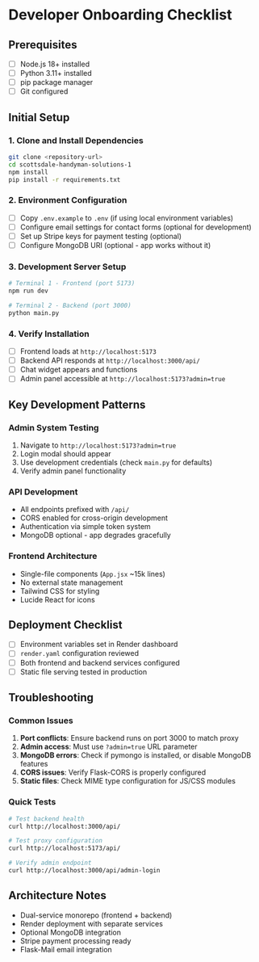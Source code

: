 # Developer Onboarding Checklist

## Prerequisites
- [ ] Node.js 18+ installed
- [ ] Python 3.11+ installed
- [ ] pip package manager
- [ ] Git configured

## Initial Setup

### 1. Clone and Install Dependencies
```bash
git clone <repository-url>
cd scottsdale-handyman-solutions-1
npm install
pip install -r requirements.txt
```

### 2. Environment Configuration
- [ ] Copy `.env.example` to `.env` (if using local environment variables)
- [ ] Configure email settings for contact forms (optional for development)
- [ ] Set up Stripe keys for payment testing (optional)
- [ ] Configure MongoDB URI (optional - app works without it)

### 3. Development Server Setup
```bash
# Terminal 1 - Frontend (port 5173)
npm run dev

# Terminal 2 - Backend (port 3000)
python main.py
```

### 4. Verify Installation
- [ ] Frontend loads at `http://localhost:5173`
- [ ] Backend API responds at `http://localhost:3000/api/`
- [ ] Chat widget appears and functions
- [ ] Admin panel accessible at `http://localhost:5173?admin=true`

## Key Development Patterns

### Admin System Testing
1. Navigate to `http://localhost:5173?admin=true`
2. Login modal should appear
3. Use development credentials (check `main.py` for defaults)
4. Verify admin panel functionality

### API Development
- All endpoints prefixed with `/api/`
- CORS enabled for cross-origin development
- Authentication via simple token system
- MongoDB optional - app degrades gracefully

### Frontend Architecture
- Single-file components (`App.jsx` ~15k lines)
- No external state management
- Tailwind CSS for styling
- Lucide React for icons

## Deployment Checklist
- [ ] Environment variables set in Render dashboard
- [ ] `render.yaml` configuration reviewed
- [ ] Both frontend and backend services configured
- [ ] Static file serving tested in production

## Troubleshooting

### Common Issues
1. **Port conflicts**: Ensure backend runs on port 3000 to match proxy
2. **Admin access**: Must use `?admin=true` URL parameter
3. **MongoDB errors**: Check if pymongo is installed, or disable MongoDB features
4. **CORS issues**: Verify Flask-CORS is properly configured
5. **Static files**: Check MIME type configuration for JS/CSS modules

### Quick Tests
```bash
# Test backend health
curl http://localhost:3000/api/

# Test proxy configuration
curl http://localhost:5173/api/

# Verify admin endpoint
curl http://localhost:3000/api/admin-login
```

## Architecture Notes
- Dual-service monorepo (frontend + backend)
- Render deployment with separate services
- Optional MongoDB integration
- Stripe payment processing ready
- Flask-Mail email integration
